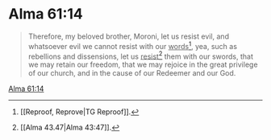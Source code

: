 # Alma 61:14

> Therefore, my beloved brother, Moroni, let us resist evil, and whatsoever evil we cannot resist with our <u>words</u>[^a], yea, such as rebellions and dissensions, let us <u>resist</u>[^b] them with our swords, that we may retain our freedom, that we may rejoice in the great privilege of our church, and in the cause of our Redeemer and our God.

[Alma 61:14](https://www.churchofjesuschrist.org/study/scriptures/bofm/alma/61?lang=eng&id=p14#p14)


[^a]: [[Reproof, Reprove|TG Reproof]].  
[^b]: [[Alma 43.47|Alma 43:47]].  
